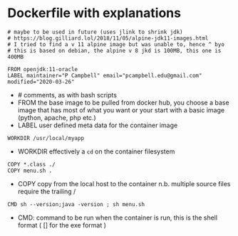# Dockerfile with explanations 
```
# maybe to be used in future (uses jlink to shrink jdk)
# https://blog.gilliard.lol/2018/11/05/alpine-jdk11-images.html
# I tried to find a v 11 alpine image but was unable to, hence ^ byo
# this is based on debian, the alpine v 8 jkd is 100MB, this one is 400MB

FROM openjdk:11-oracle
LABEL maintainer="P Campbell" email="pcampbell.edu@gmail.com" modified="2020-03-26"
```
* \# comments, as with bash scripts
* FROM the base image to be pulled from docker hub, you choose a base image that has most of what you want or your start with a basic image (python, apache, php etc.)
* LABEL user defined meta data for the container image
```
WORKDIR /usr/local/myapp
```
* WORKDIR effectively a `cd` on the container filesystem
```
COPY *.class ./
COPY menu.sh .
```
* COPY copy from the local host to the container n.b. multiple source files require the trailing /  
```
CMD sh --version;java -version ; sh menu.sh
```
* CMD: command to be run when the container is run, this is the shell format ( [] for the exe format )
